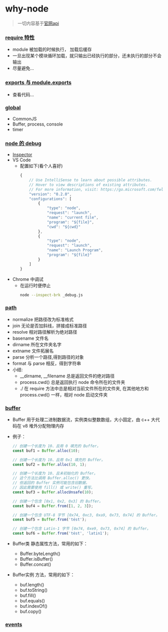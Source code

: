# why-node

> 一切内容基于[官网api](http://nodejs.cn/api/)

### [require 特性](./require)

* module 被加载的时候执行， 加载后缓存
* 一旦出现某个模块循环加载，就只输出已经执行的部分，还未执行的部分不会输出
* 尽量避免...

### [exports 与 module.exports](./exports)

* 查看代码...

### [global](./global)

* CommonJS
* Buffer, process, console
* timer

### [node 的 debug](./debug)
* [Inspector](https://nodejs.org/en/docs/inspector/)
* VS Code
    * 配置如下(看个人喜好)
        ```javascript
        {
            // Use IntelliSense to learn about possible attributes.
            // Hover to view descriptions of existing attributes.
            // For more information, visit: https://go.microsoft.com/fwlink/?linkid=830387
            "version": "0.2.0",
            "configurations": [
                {
                    "type": "node",
                    "request": "launch",
                    "name": "current file",
                    "program": "${file}",
                    "cwd": "${cwd}"
                },
                {
                    "type": "node",
                    "request": "launch",
                    "name": "Launch Program",
                    "program": "${file}"
                }
            ]
        }
        ```
* Chrome 中调试
    * 在运行时便停止
        ```bash
        node --inspect-brk _debug.js
        ```

### [path](./path)

* normalize 把路径改为标准格式
* join 无论是否加斜线，拼接成标准路径
* resolve 相对路径解析为绝对路径
* basename 文件名
* dirname 所在文件夹名字
* extname 文件拓展名
* parse 分析一个路径,得到路径的对象
* format 与 parse 相反，得到字符串
* 小结:
    * __dirname, __filename 总是返回文件的绝对路径
    * process.cwd() 总是返回执行 node 命令所在的文件夹
    * ./  在 require 方法中总是相对当前文件所在的文件夹, 在其他地方和 process.cwd() 一样，相对 node 启动文件夹

### [buffer](./buffer)

* Buffer 用于处理二进制数据流，实例类似整数数组，大小固定，由 c++ 大代码在 v8 堆外分配物理内存
* 例子：
    ``` javascript
    // 创建一个长度为 10、且用 0 填充的 Buffer。
    const buf1 = Buffer.alloc(10);

    // 创建一个长度为 10、且用 0x1 填充的 Buffer。 
    const buf2 = Buffer.alloc(10, 1);

    // 创建一个长度为 10、且未初始化的 Buffer。
    // 这个方法比调用 Buffer.alloc() 更快，
    // 但返回的 Buffer 实例可能包含旧数据，
    // 因此需要使用 fill() 或 write() 重写。
    const buf3 = Buffer.allocUnsafe(10);

    // 创建一个包含 [0x1, 0x2, 0x3] 的 Buffer。
    const buf4 = Buffer.from([1, 2, 3]);

    // 创建一个包含 UTF-8 字节 [0x74, 0xc3, 0xa9, 0x73, 0x74] 的 Buffer。
    const buf5 = Buffer.from('tést');

    // 创建一个包含 Latin-1 字节 [0x74, 0xe9, 0x73, 0x74] 的 Buffer。
    const buf6 = Buffer.from('tést', 'latin1');
    ```

* Buffer类 静态属性方法，常用的如下：
    * Buffer.byteLength()
    * Buffer.isBuffer()
    * Buffer.concat()

* Buffer实例 方法，常用的如下：
    * buf.length()
    * buf.toString()
    * buf.fill()
    * buf.equals()
    * buf.indexOf()
    * buf.copy()

### [events](./events)